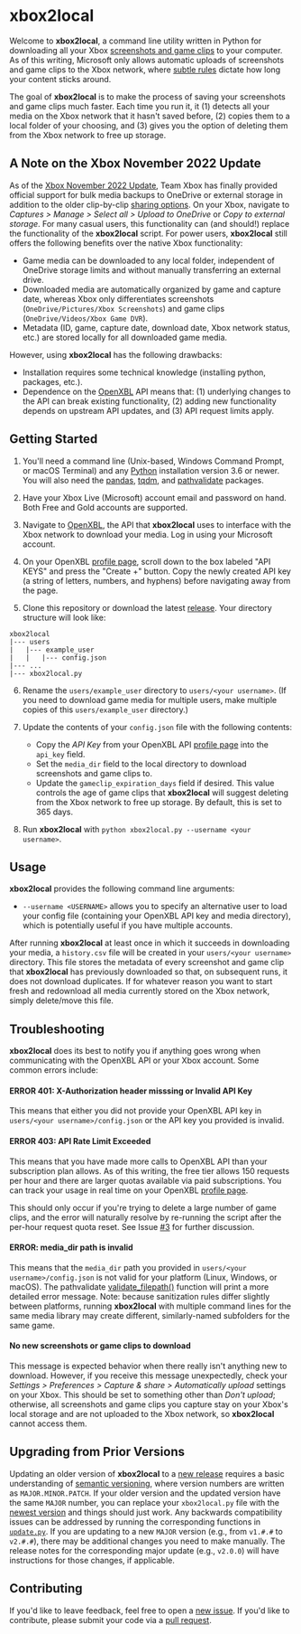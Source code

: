 # xbox2local

Welcome to **xbox2local**, a command line utility written in Python for downloading all your Xbox [screenshots and game clips](https://support.xbox.com/help/friends-social-activity/share-socialize/capture-game-clips-and-screenshots) to your computer.
As of this writing, Microsoft only allows automatic uploads of screenshots and game clips to the Xbox network, where [subtle rules](https://support.xbox.com/help/games-apps/my-games-apps/manage-clips-with-upload-studio) dictate how long your content sticks around.

The goal of **xbox2local** is to make the process of saving your screenshots and game clips much faster.
Each time you run it, it (1) detects all your media on the Xbox network that it hasn't saved before, (2) copies them to a local folder of your choosing, and (3) gives you the option of deleting them from the Xbox network to free up storage.


## A Note on the Xbox November 2022 Update

As of the [Xbox November 2022 Update](https://news.xbox.com/en-us/2022/11/16/xbox-november-2022-update-rolls-out-today/), Team Xbox has finally provided official support for bulk media backups to OneDrive or external storage in addition to the older clip-by-clip [sharing options](https://support.xbox.com/help/games-apps/my-games-apps/share-clips-xbox-one).
On your Xbox, navigate to *Captures > Manage > Select all > Upload to OneDrive* or *Copy to external storage*.
For many casual users, this functionality can (and should!) replace the functionality of the **xbox2local** script.
For power users, **xbox2local** still offers the following benefits over the native Xbox functionality:

- Game media can be downloaded to any local folder, independent of OneDrive storage limits and without manually transferring an external drive.
- Downloaded media are automatically organized by game and capture date, whereas Xbox only differentiates screenshots (`OneDrive/Pictures/Xbox Screenshots`) and game clips (`OneDrive/Videos/Xbox Game DVR`).
- Metadata (ID, game, capture date, download date, Xbox network status, etc.) are stored locally for all downloaded game media.

However, using **xbox2local** has the following drawbacks:

- Installation requires some technical knowledge (installing python, packages, etc.).
- Dependence on the [OpenXBL](https://xbl.io/) API means that: (1) underlying changes to the API can break existing functionality, (2) adding new functionality depends on upstream API updates, and (3) API request limits apply.


## Getting Started

1. You'll need a command line (Unix-based, Windows Command Prompt, or macOS Terminal) and any [Python](https://www.python.org/downloads/) installation version 3.6 or newer.
You will also need the [pandas](https://pandas.pydata.org/), [tqdm](https://github.com/tqdm/tqdm#installation), and [pathvalidate](https://github.com/thombashi/pathvalidate#installation) packages.

2. Have your Xbox Live (Microsoft) account email and password on hand.
Both Free and Gold accounts are supported.

3. Navigate to [OpenXBL](https://xbl.io/), the API that **xbox2local** uses to interface with the Xbox network to download your media.
Log in using your Microsoft account.

4. On your OpenXBL [profile page](https://xbl.io/profile), scroll down to the box labeled "API KEYS" and press the "Create +" button.
Copy the newly created API key (a string of letters, numbers, and hyphens) before navigating away from the page.

5. Clone this repository or download the latest [release](https://github.com/jdaymude/xbox2local/releases).
Your directory structure will look like:
```
xbox2local
|--- users
|   |--- example_user
|   |   |--- config.json
|--- ...
|--- xbox2local.py
```

6. Rename the `users/example_user` directory to `users/<your username>`.
(If you need to download game media for multiple users, make multiple copies of this `users/example_user` directory.)

7. Update the contents of your `config.json` file with the following contents:
    - Copy the *API Key* from your OpenXBL API [profile page](https://xbl.io/profile) into the `api_key` field.
    - Set the `media_dir` field to the local directory to download screenshots and game clips to.
    - Update the `gameclip_expiration_days` field if desired.
    This value controls the age of game clips that **xbox2local** will suggest deleting from the Xbox network to free up storage.
    By default, this is set to 365 days.

8. Run **xbox2local** with `python xbox2local.py --username <your username>`.


## Usage

**xbox2local** provides the following command line arguments:

- `--username <USERNAME>` allows you to specify an alternative user to load your config file (containing your OpenXBL API key and media directory), which is potentially useful if you have multiple accounts.

After running **xbox2local** at least once in which it succeeds in downloading your media, a `history.csv` file will be created in your `users/<your username>` directory.
This file stores the metadata of every screenshot and game clip that **xbox2local** has previously downloaded so that, on subsequent runs, it does not download duplicates.
If for whatever reason you want to start fresh and redownload all media currently stored on the Xbox network, simply delete/move this file.


## Troubleshooting

**xbox2local** does its best to notify you if anything goes wrong when communicating with the OpenXBL API or your Xbox account.
Some common errors include:

#### ERROR 401: X-Authorization header misssing or Invalid API Key

This means that either you did not provide your OpenXBL API key in `users/<your username>/config.json` or the API key you provided is invalid.

#### ERROR 403: API Rate Limit Exceeded

This means that you have made more calls to OpenXBL API than your subscription plan allows.
As of this writing, the free tier allows 150 requests per hour and there are larger quotas available via paid subscriptions.
You can track your usage in real time on your OpenXBL [profile page](https://xbl.io/profile).

This should only occur if you're trying to delete a large number of game clips, and the error will naturally resolve by re-running the script after the per-hour request quota reset.
See Issue [#3](https://github.com/jdaymude/xbox2local/issues/3) for further discussion.

#### ERROR: media_dir path is invalid

This means that the `media_dir` path you provided in `users/<your username>/config.json` is not valid for your platform (Linux, Windows, or macOS).
The pathvalidate [validate_filepath()](https://pathvalidate.readthedocs.io/en/latest/pages/examples/validate.html#validate-a-file-path) function will print a more detailed error message.
Note: because sanitization rules differ slightly between platforms, running **xbox2local** with multiple command lines for the same media library may create different, similarly-named subfolders for the same game.

#### No new screenshots or game clips to download

This message is expected behavior when there really isn't anything new to download.
However, if you receive this message unexpectedly, check your *Settings > Preferences > Capture & share > Automatically upload* settings on your Xbox.
This should be set to something other than *Don't upload*; otherwise, all screenshots and game clips you capture stay on your Xbox's local storage and are not uploaded to the Xbox network, so **xbox2local** cannot access them.


## Upgrading from Prior Versions

Updating an older version of **xbox2local** to a [new release](https://github.com/jdaymude/xbox2local/releases) requires a basic understanding of [semantic versioning](https://semver.org/), where version numbers are written as `MAJOR.MINOR.PATCH`.
If your older version and the updated version have the same `MAJOR` number, you can replace your `xbox2local.py` file with the [newest version](https://github.com/jdaymude/xbox2local/blob/master/xbox2local.py) and things should just work.
Any backwards compatibility issues can be addressed by running the corresponding functions in [`update.py`](https://github.com/jdaymude/xbox2local/blob/master/update.py).
If you are updating to a new `MAJOR` version (e.g., from `v1.#.#` to `v2.#.#`), there may be additional changes you need to make manually.
The release notes for the corresponding major update (e.g., `v2.0.0`) will have instructions for those changes, if applicable.


## Contributing

If you'd like to leave feedback, feel free to open a [new issue](https://github.com/jdaymude/xbox2local/issues/new/choose).
If you'd like to contribute, please submit your code via a [pull request](https://github.com/jdaymude/xbox2local/pulls).
